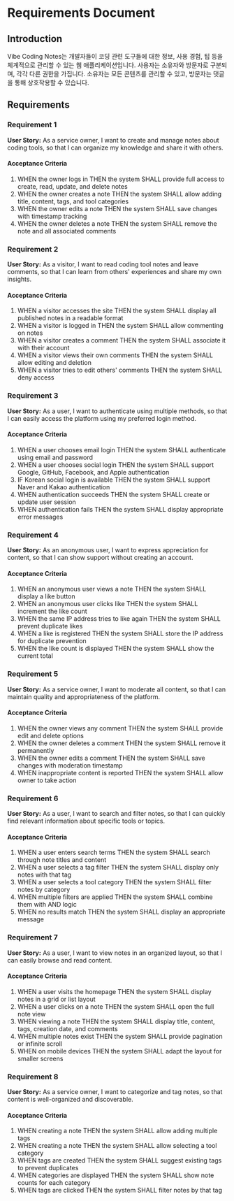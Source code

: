 # Requirements Document

## Introduction

Vibe Coding Notes는 개발자들이 코딩 관련 도구들에 대한 정보, 사용 경험, 팁 등을 체계적으로 관리할 수 있는 웹 애플리케이션입니다. 사용자는 소유자와 방문자로 구분되며, 각각 다른 권한을 가집니다. 소유자는 모든 콘텐츠를 관리할 수 있고, 방문자는 댓글을 통해 상호작용할 수 있습니다.

## Requirements

### Requirement 1

**User Story:** As a service owner, I want to create and manage notes about coding tools, so that I can organize my knowledge and share it with others.

#### Acceptance Criteria

1. WHEN the owner logs in THEN the system SHALL provide full access to create, read, update, and delete notes
2. WHEN the owner creates a note THEN the system SHALL allow adding title, content, tags, and tool categories
3. WHEN the owner edits a note THEN the system SHALL save changes with timestamp tracking
4. WHEN the owner deletes a note THEN the system SHALL remove the note and all associated comments

### Requirement 2

**User Story:** As a visitor, I want to read coding tool notes and leave comments, so that I can learn from others' experiences and share my own insights.

#### Acceptance Criteria

1. WHEN a visitor accesses the site THEN the system SHALL display all published notes in a readable format
2. WHEN a visitor is logged in THEN the system SHALL allow commenting on notes
3. WHEN a visitor creates a comment THEN the system SHALL associate it with their account
4. WHEN a visitor views their own comments THEN the system SHALL allow editing and deletion
5. WHEN a visitor tries to edit others' comments THEN the system SHALL deny access

### Requirement 3

**User Story:** As a user, I want to authenticate using multiple methods, so that I can easily access the platform using my preferred login method.

#### Acceptance Criteria

1. WHEN a user chooses email login THEN the system SHALL authenticate using email and password
2. WHEN a user chooses social login THEN the system SHALL support Google, GitHub, Facebook, and Apple authentication
3. IF Korean social login is available THEN the system SHALL support Naver and Kakao authentication
4. WHEN authentication succeeds THEN the system SHALL create or update user session
5. WHEN authentication fails THEN the system SHALL display appropriate error messages

### Requirement 4

**User Story:** As an anonymous user, I want to express appreciation for content, so that I can show support without creating an account.

#### Acceptance Criteria

1. WHEN an anonymous user views a note THEN the system SHALL display a like button
2. WHEN an anonymous user clicks like THEN the system SHALL increment the like count
3. WHEN the same IP address tries to like again THEN the system SHALL prevent duplicate likes
4. WHEN a like is registered THEN the system SHALL store the IP address for duplicate prevention
5. WHEN the like count is displayed THEN the system SHALL show the current total

### Requirement 5

**User Story:** As a service owner, I want to moderate all content, so that I can maintain quality and appropriateness of the platform.

#### Acceptance Criteria

1. WHEN the owner views any comment THEN the system SHALL provide edit and delete options
2. WHEN the owner deletes a comment THEN the system SHALL remove it permanently
3. WHEN the owner edits a comment THEN the system SHALL save changes with moderation timestamp
4. WHEN inappropriate content is reported THEN the system SHALL allow owner to take action

### Requirement 6

**User Story:** As a user, I want to search and filter notes, so that I can quickly find relevant information about specific tools or topics.

#### Acceptance Criteria

1. WHEN a user enters search terms THEN the system SHALL search through note titles and content
2. WHEN a user selects a tag filter THEN the system SHALL display only notes with that tag
3. WHEN a user selects a tool category THEN the system SHALL filter notes by category
4. WHEN multiple filters are applied THEN the system SHALL combine them with AND logic
5. WHEN no results match THEN the system SHALL display an appropriate message

### Requirement 7

**User Story:** As a user, I want to view notes in an organized layout, so that I can easily browse and read content.

#### Acceptance Criteria

1. WHEN a user visits the homepage THEN the system SHALL display notes in a grid or list layout
2. WHEN a user clicks on a note THEN the system SHALL open the full note view
3. WHEN viewing a note THEN the system SHALL display title, content, tags, creation date, and comments
4. WHEN multiple notes exist THEN the system SHALL provide pagination or infinite scroll
5. WHEN on mobile devices THEN the system SHALL adapt the layout for smaller screens

### Requirement 8

**User Story:** As a service owner, I want to categorize and tag notes, so that content is well-organized and discoverable.

#### Acceptance Criteria

1. WHEN creating a note THEN the system SHALL allow adding multiple tags
2. WHEN creating a note THEN the system SHALL allow selecting a tool category
3. WHEN tags are created THEN the system SHALL suggest existing tags to prevent duplicates
4. WHEN categories are displayed THEN the system SHALL show note counts for each category
5. WHEN tags are clicked THEN the system SHALL filter notes by that tag
